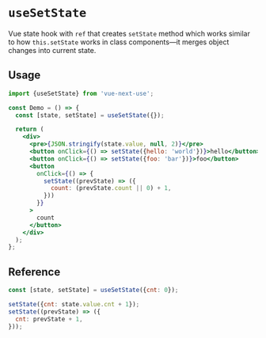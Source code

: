 # `useSetState`

Vue state hook with `ref` that creates `setState` method which works similar to how
`this.setState` works in class components&mdash;it merges object changes into
current state.


## Usage

```jsx
import {useSetState} from 'vue-next-use';

const Demo = () => {
  const [state, setState] = useSetState({});

  return (
    <div>
      <pre>{JSON.stringify(state.value, null, 2)}</pre>
      <button onClick={() => setState({hello: 'world'})}>hello</button>
      <button onClick={() => setState({foo: 'bar'})}>foo</button>
      <button 
        onClick={() => {
          setState((prevState) => ({
            count: (prevState.count || 0) + 1,
          }))
        }}
      >
        count
      </button>
    </div>
  );
};
```

## Reference

```js
const [state, setState] = useSetState({cnt: 0});

setState({cnt: state.value.cnt + 1});
setState((prevState) => ({
  cnt: prevState + 1,
}));
```
